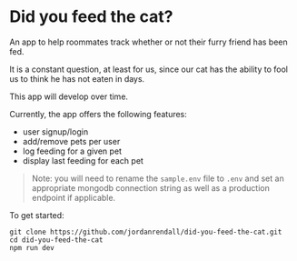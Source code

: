 # Did you feed the cat?

An app to help roommates track whether or not their furry friend has been fed.

It is a constant question, at least for us, since our cat has the ability to fool us to think he has not eaten in days.

This app will develop over time.

Currently, the app offers the following features:

- user signup/login
- add/remove pets per user
- log feeding for a given pet
- display last feeding for each pet

> Note: you will need to rename the `sample.env` file to `.env` and set an appropriate mongodb connection string as well as a production endpoint if applicable.

To get started:

```
git clone https://github.com/jordanrendall/did-you-feed-the-cat.git
cd did-you-feed-the-cat
npm run dev
```

